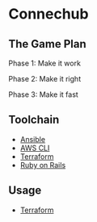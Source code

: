 # Connechub

## The Game Plan

Phase 1: Make it work

Phase 2: Make it right

Phase 3: Make it fast

## Toolchain

- [Ansible](https://www.ansible.com/)
- [AWS CLI](https://aws.amazon.com)
- [Terraform](https://app.terraform.io/app/ConnecHub/workspaces)
- [Ruby on Rails](https://rubyonrails.org/)


## Usage

- [Terraform](./docs/terraform.md)